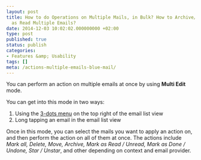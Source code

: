 ```yaml
---
layout: post
title: How to do Operations on Multiple Mails, in Bulk? How to Archive/Delete/Mark
  as Read Multiple Emails?
date: 2014-12-03 10:02:02.000000000 +02:00
type: post
published: true
status: publish
categories:
- Features &amp; Usability
tags: []
meta: /actions-multiple-emails-blue-mail/
---
```


You can perform an action on multiple emails at once by using **Multi Edit** mode.

You can get into this mode in two ways:

1. Using the [3-dots menu](/action-bar-menu/) on the top right of the email list view
2. Long tapping an email in the email list view

Once in this mode, you can select the mails you want to apply an action on, and then perform the action on all of them at once.
The actions include *Mark all, Delete, Move, Archive, Mark as Read / Unread, Mark as Done / Undone, Star / Unstar*, and other depending on context and email provider.